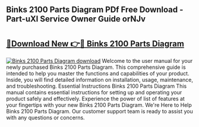 ## Binks 2100 Parts Diagram PDf Free Download - Part-uXl Service Owner Guide orNJv

# <h2><a href="http://dfqu73v.blite.top/?on=Binks+2100+Parts+Diagram">🔗Download New 👉🔴 Binks 2100 Parts Diagram</a></h2>

[![Binks 2100 Parts Diagram download](https://i.imgur.com/lujVjoI.png)](http://dfqu73v.blite.top/?on=Binks+2100+Parts+Diagram)
Welcome to the user manual for your newly purchased Binks 2100 Parts Diagram. This comprehensive guide is intended to help you master the functions and capabilities of your product. Inside, you will find detailed information on installation, usage, maintenance, and troubleshooting. Essential Instructions Binks 2100 Parts Diagram This manual contains essential instructions for setting up and operating your product safely and effectively. Experience the power of list of features at your fingertips with your new Binks 2100 Parts Diagram. We're Here to Help Binks 2100 Parts Diagram. Our customer support team is ready to assist you with any questions or concerns.
